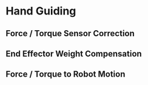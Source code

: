 # Hand Guiding

## Force / Torque Sensor Correction

## End Effector Weight Compensation

## Force / Torque to Robot Motion